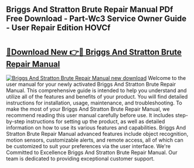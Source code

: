 ## Briggs And Stratton Brute Repair Manual PDf Free Download - Part-Wc3 Service Owner Guide - User Repair Edition HOVCf

# <h2><a href="http://bc84773.oget.top/?id=Briggs+And+Stratton+Brute+Repair+Manual">🔗Download New 👉🔴 Briggs And Stratton Brute Repair Manual</a></h2>

[![Briggs And Stratton Brute Repair Manual new download](https://i.imgur.com/5g1atiW.png)](http://bc84773.oget.top/?id=Briggs+And+Stratton+Brute+Repair+Manual)
Welcome to the user manual for your newly activated Briggs And Stratton Brute Repair Manual. This comprehensive guide is intended to help you understand and utilize all of the features and benefits of your product. You will find detailed instructions for installation, usage, maintenance, and troubleshooting. To make the most of your Briggs And Stratton Brute Repair Manual, we recommend reading this user manual carefully before use. It includes step-by-step instructions for setting up the product, as well as detailed information on how to use its various features and capabilities. Briggs And Stratton Brute Repair Manual advanced features include object recognition, motion sensors, customizable alerts, and remote access, all of which can be customized to suit your preferences via the user interface. We're Committed to Excellence Briggs And Stratton Brute Repair Manual. Our team is dedicated to providing exceptional customer support.

